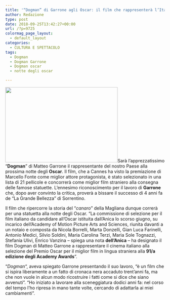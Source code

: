 ```yaml
---
title: '“Dogman” di Garrone agli Oscar: il film che rappresenterà l’Italia'
author: Redazione
type: post
date: 2018-09-25T13:42:27+00:00
url: /?p=9725
colormag_page_layout:
  - default_layout
categories:
  - CULTURA E SPETTACOLO
tags:
  - Dogman
  - Dogman Garrone
  - Dogman oscar
  - notte degli oscar

---
```

<img decoding="async" loading="lazy" class=" wp-image-9726 alignleft" src="https://progressonline.it/wp-content/uploads/2018/09/dogman-300x200.jpg" alt="" width="355" height="238" />Sarà l&#8217;apprezzatissimo &#8220;**Dogman**&#8221; di Matteo Garrone il rappresentante del nostro Paese alla prossima notte degli **Oscar**. Il film, che a Cannes ha visto la premiazione di Marcello Fonte come miglior attore protagonista, è stato selezionato in una lista di 21 pellicole e concorrerà come miglior film straniero alla consegna delle famose statuette. L&#8217;ennesimo riconoscimento per il lavoro di **Garrone** che, dopo aver convinto la critica, proverà a bissare il successo di 4 anni fa de &#8220;La Grande Bellezza&#8221; di Sorrentino.

Il film che ripercorre la storia del &#8220;_canaro_&#8221; della Magliana dunque correrà per una statuetta alla notte degli Oscar. &#8220;La commissione di selezione per il film italiano da candidare all&#8217;Oscar istituita dall&#8217;Anica lo scorso giugno, su incarico dell&#8217;Academy of Motion Picture Arts and Sciences, riunita davanti a un notaio e composta da Nicola Borrelli, Marta Donzelli, Gian Luca Farinelli, Antonio Medici, Silvio Soldini, Maria Carolina Terzi, Maria Sole Tognazzi, Stefania Ulivi, Enrico Vanzina &#8211; spiega una nota **dell&#8217;Anica** &#8211; ha designato il film Dogman di Matteo Garrone a rappresentare il cinema italiano alla selezione del Premio Oscar per il miglior film in lingua straniera alla **91/a edizione degli Academy Awards**&#8220;.

&#8220;_Dogman_&#8220;, aveva spiegato Garrone presentando il suo lavoro, &#8220;è un film che si ispira liberamente a un fatto di cronaca nera accaduto trent&#8217;anni fa, ma che non vuole in alcun modo ricostruire i fatti come si dice che siano avvenuti&#8221;. &#8220;Ho iniziato a lavorare alla sceneggiatura dodici anni fa: nel corso del tempo l&#8217;ho ripresa in mano tante volte, cercando di adattarla ai miei cambiamenti&#8221;.